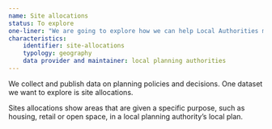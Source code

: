 ```yaml
---
name: Site allocations
status: To explore
one-liner: "We are going to explore how we can help Local Authorities make site allocations data available."
characteristics:
    identifier: site-allocations
    typology: geography
    data provider and maintainer: local planning authorities
---
```


We collect and publish data on planning policies and decisions. One dataset we want to explore is site allocations. 

Sites allocations show areas that are given a specific purpose, such as housing, retail or open space, in a local planning authority’s local plan.
